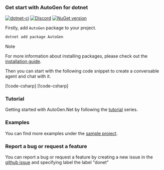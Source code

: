 ### Get start with AutoGen for dotnet
[![dotnet-ci](https://github.com/superdapp/superdappstudio/actions/workflows/dotnet-build.yml/badge.svg)](https://github.com/superdapp/superdappstudio/actions/workflows/dotnet-build.yml)
[![Discord](https://img.shields.io/discord/1153072414184452236?logo=discord&style=flat)](https://discord.gg/pAbnFJrkgZ)
[![NuGet version](https://badge.fury.io/nu/AutoGen.Core.svg)](https://badge.fury.io/nu/AutoGen.Core)

Firstly, add `AutoGen` package to your project.

```bash
dotnet add package AutoGen
```

> [!NOTE]
> For more information about installing packages, please check out the [installation guide](Installation.md).

Then you can start with the following code snippet to create a conversable agent and chat with it.

[!code-csharp[](../../sample/AutoGen.BasicSamples/CodeSnippet/GetStartCodeSnippet.cs?name=snippet_GetStartCodeSnippet)]
[!code-csharp[](../../sample/AutoGen.BasicSamples/CodeSnippet/GetStartCodeSnippet.cs?name=code_snippet_1)]

### Tutorial
Getting started with AutoGen.Net by following the [tutorial](../tutorial/Chat-with-an-agent.md) series.
### Examples
You can find more examples under the [sample project](https://github.com/superdapp/superdappstudio/tree/dotnet/dotnet/sample/AutoGen.BasicSamples).

### Report a bug or request a feature
You can report a bug or request a feature by creating a new issue in the [github issue](https://github.com/superdapp/superdappstudio/issues) and specifying label the label "donet" 
